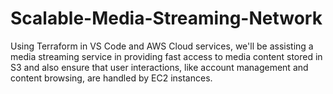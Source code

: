 # Scalable-Media-Streaming-Network
Using Terraform in VS Code and AWS Cloud services, we'll be assisting a media streaming service in providing fast access to media content stored in S3 and also ensure that user interactions, like account management and content browsing, are handled by EC2 instances.
